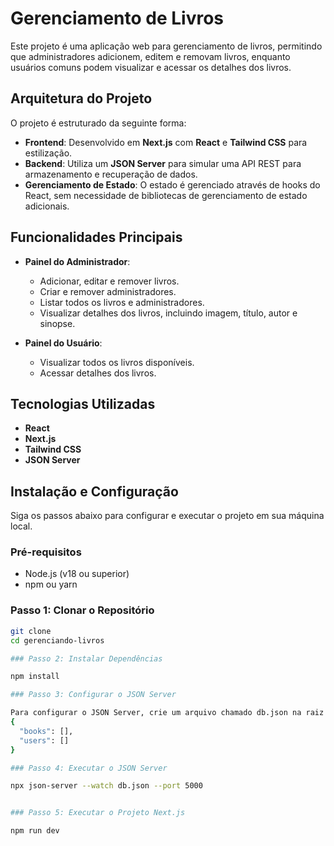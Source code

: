 # Gerenciamento de Livros

Este projeto é uma aplicação web para gerenciamento de livros, permitindo que administradores adicionem, editem e removam livros, enquanto usuários comuns podem visualizar e acessar os detalhes dos livros. 

## Arquitetura do Projeto

O projeto é estruturado da seguinte forma:

- **Frontend**: Desenvolvido em **Next.js** com **React** e **Tailwind CSS** para estilização.
- **Backend**: Utiliza um **JSON Server** para simular uma API REST para armazenamento e recuperação de dados.
- **Gerenciamento de Estado**: O estado é gerenciado através de hooks do React, sem necessidade de bibliotecas de gerenciamento de estado adicionais.

## Funcionalidades Principais

- **Painel do Administrador**:
  - Adicionar, editar e remover livros.
  - Criar e remover administradores.
  - Listar todos os livros e administradores.
  - Visualizar detalhes dos livros, incluindo imagem, título, autor e sinopse.

- **Painel do Usuário**:
  - Visualizar todos os livros disponíveis.
  - Acessar detalhes dos livros.

## Tecnologias Utilizadas

- **React**
- **Next.js**
- **Tailwind CSS**
- **JSON Server**

## Instalação e Configuração

Siga os passos abaixo para configurar e executar o projeto em sua máquina local.

### Pré-requisitos

- Node.js (v18 ou superior)
- npm ou yarn

### Passo 1: Clonar o Repositório

```bash
git clone
cd gerenciando-livros

### Passo 2: Instalar Dependências

npm install

### Passo 3: Configurar o JSON Server

Para configurar o JSON Server, crie um arquivo chamado db.json na raiz do seu projeto com o seguinte conteúdo:
{
  "books": [],
  "users": []
}

### Passo 4: Executar o JSON Server

npx json-server --watch db.json --port 5000


### Passo 5: Executar o Projeto Next.js

npm run dev

